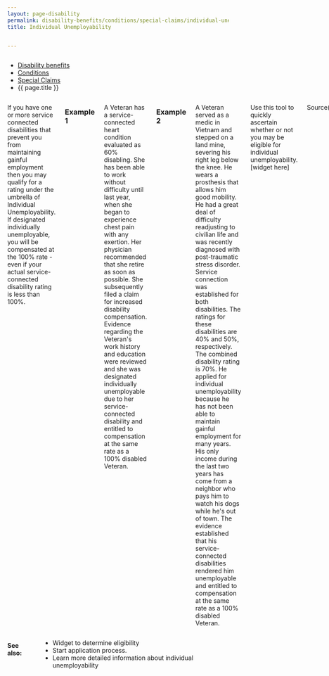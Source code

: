 ```yaml
---
layout: page-disability
permalink: disability-benefits/conditions/special-claims/individual-unemployability/index.html
title: Individual Unemployability


---
```


<div class="splash" markdown="0">
<div class="row" markdown="0">
<div class="small-12 columns" markdown="0">

<ul class="breadcrumbs" role="menubar" aria-label="Primary">
<li class="parent"><a href="{{ site.url }}/disability-benefits/">Disability benefits</a></li>
<li class="parent"><a href="{{ site.url }}/disability-benefits/conditions/">Conditions</a></li>
<li class="parent"><a href="{{ site.url }}/disability-benefits/conditions/special-claims/">Special Claims</a></li>
<li class="active">{{ page.title }}</li>
</ul>

</div>
</div>
</div>

<div class="main" role="main" markdown="0">
<div class="section one" markdown="0">
<div class="primary" markdown="0">
<div class="row" markdown="0">
<div class="small-12 columns" markdown="1">

If you have one or more service connected disabilities that prevent you from maintaining gainful employment then you may qualify for a rating under the umbrella of Individual Unemployability. If designated individually unemployable, you will be compensated at the 100% rate - even if your actual service-connected disability rating is less than 100%.   

### Example 1

A Veteran has a service-connected heart condition evaluated as 60% disabling. She has been able to work without difficulty until last year, when she began to experience chest pain with any exertion. Her physician recommended that she retire as soon as possible. She subsequently filed a claim for increased disability compensation. Evidence regarding the Veteran's work history and education were reviewed and she was designated individually unemployable due to her service-connected disability and entitled to compensation at the same rate as a 100% disabled Veteran.

### Example 2

A Veteran served as a medic in Vietnam and stepped on a land mine, severing his right leg below the knee. He wears a prosthesis that allows him good mobility. He had a great deal of difficulty readjusting to civilian life and was recently diagnosed with post-traumatic stress disorder. Service connection was established for both disabilities. The ratings for these disabilities are 40% and 50%, respectively. The combined disability rating is 70%.
He applied for individual unemployability because he has not been able to maintain gainful employment for many years. His only income during the last two years has come from a neighbor who pays him to watch his dogs while he's out of town. The evidence established that his service-connected disabilities rendered him unemployable and entitled to compensation at the same rate as a 100% disabled Veteran.

Use this tool to quickly ascertain whether or not you may be eligible for individual unemployability.  [widget here]

Source(s)

[http://www.benefits.va.gov/COMPENSATION/claims-special-individual_unemployability.asp](http://www.benefits.va.gov/COMPENSATION/claims-special-individual_unemployability.asp)

</div>
</div>
</div>
</div>

<div class="section secondary" markdown="0">
<div class="row" markdown="0">
<div class="small-12 columns" markdown="1">

#### See also:

- Widget to determine eligibility
- Start application process.
- Learn more detailed information about individual unemployability




</div>
</div>
</div>

</div>
